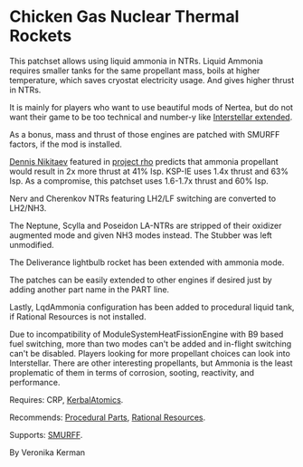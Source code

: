 Chicken Gas Nuclear Thermal Rockets
=========

This patchset allows using liquid ammonia in NTRs. Liquid Ammonia requires
smaller tanks for the same propellant mass, boils at higher temperature, which
saves cryostat electricity usage. And gives higher thrust in NTRs.

It is mainly for players who want to use beautiful mods of Nertea, but do not 
want their game to be too technical and number-y like [Interstellar extended][3].

As a bonus, mass and thrust of those engines are patched with SMURFF 
factors, if the mod is installed.

[Dennis Nikitaev][1] featured in [project rho][2] predicts that ammonia 
propellant would result in 2x more thrust at 41% Isp. KSP-IE uses 1.4x thrust 
and 63% Isp. As a compromise, this patchset uses 1.6-1.7x thrust and 60% Isp.

[1]: https://web.archive.org/web/20220120112222/https://nets2021.ornl.gov/wp-content/uploads/gravity_forms/12-b63a96649a525ab5aa39d607840d9d9f/2021/04/In-Situ-Propellant-for-NTP-Engines.pdf
[2]: http://www.projectrho.com/public_html/rocket/enginelist2.php
[3]: https://forum.kerbalspaceprogram.com/index.php?/topic/172026-*

Nerv and Cherenkov NTRs featuring LH2/LF switching are converted to LH2/NH3.

The Neptune, Scylla and Poseidon LA-NTRs are stripped of their oxidizer 
augmented mode and given NH3 modes instead. The Stubber was left unmodified.

The Deliverance lightbulb rocket has been extended with ammonia mode.

The patches can be easily extended to other engines if desired
just by adding another part name in the PART line.

Lastly, LqdAmmonia configuration has been added to procedural liquid tank,
if Rational Resources is not installed.

Due to incompatibility of ModuleSystemHeatFissionEngine with B9 based fuel 
switching, more than two modes can't be added and in-flight switching can't be 
disabled. Players looking for more propellant choices can look into 
Interstellar. There are other interesting propellants, but Ammonia is the least 
proplematic of them in terms of corrosion, sooting, reactivity, and 
performance.

Requires: CRP,
[KerbalAtomics](https://spacedock.info/mod/710/Kerbal%20Atomics).

Recommends:
[Procedural Parts](https://forum.kerbalspaceprogram.com/index.php?/topic/204080-*/),
[Rational Resources](https://forum.kerbalspaceprogram.com/index.php?/topic/184875-*/).

Supports: [SMURFF](https://forum.kerbalspaceprogram.com/index.php?/topic/117992-*/).

By Veronika Kerman
